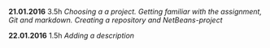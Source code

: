 **21.01.2016** 3.5h *Choosing a a project. Getting familiar with the assignment, Git and markdown. Creating a repository and NetBeans-project*

**22.01.2016** 1.5h *Adding a description*
